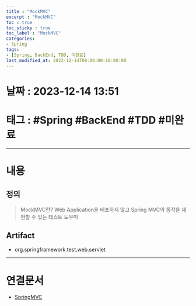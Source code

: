 ```yaml
---
title : "MockMVC"
excerpt : "MockMVC"
toc : true
toc_sticky : true
toc_label : "MockMVC"
categories:
- Spring
tags:
- [Spring, BackEnd, TDD, 미완료]
last_modified_at: 2023-12-14T08:00:00-10:00:00
---
```


# 날짜 : 2023-12-14 13:51

# 태그 : #Spring #BackEnd #TDD #미완료 
---

# 내용

## 정의
> MockMVC란?
> Web Application을 배포하지 않고 Spring MVC의 동작을 재현할 수 있는 테스트 도우미

## Artifact
- org.springframework.test.web.servlet

---

# 연결문서
- [SpringMVC](../../spring/Spring-SpringMVC)
